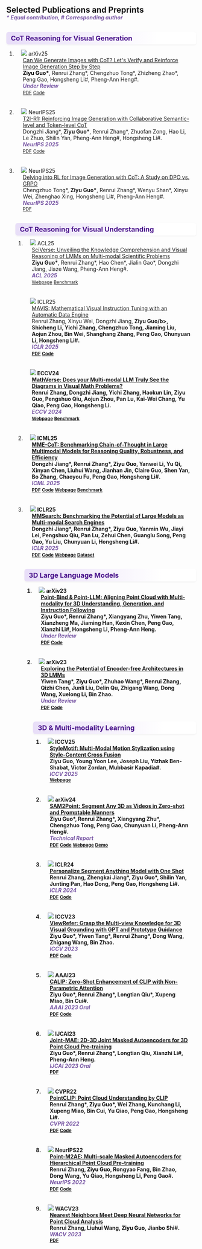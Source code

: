 <head>
  <style>
    .publication-title {
      color: blue;
    }
    .publication-authors {
      color: black;
    }
    .publication-periodical {
      color: purple;
    }
    .pub-section {
      font-size: 18px;
      font-weight: 700;
      color: #4a148c;           
      background: linear-gradient(90deg, #e8def8 0%, #ffffff 80%);
      padding: 6px 12px;
      margin: 30px 0 10px 0;
      border-radius: 6px;
      box-shadow: 0 2px 4px rgba(0,0,0,0.05);
    }
  </style>
</head>
<h2 id="publications" style="margin: 2px 0px -15px;">Selected Publications and Preprints</h2>

<div class="publications">

  
<strong><i style="color:#7b5aa6">* Equal contribution, # Corresponding author</i></strong>
<div class="pub-section">CoT Reasoning for Visual Generation</div>
<ol class="bibliography">
<li>
<div class="pub-row">

  <div class="col-sm-3 abbr" style="position: relative;padding-right: 15px;padding-left: 15px;">
    <img src="assets/img/cot.jpg" class="teaser img-fluid z-depth-1">
    <abbr class="badge">arXiv25</abbr>
  </div>

  <div class="col-sm-9" style="position: relative;padding-right: 15px;padding-left: 20px;">
    <div class="title"><a href="https://arxiv.org/pdf/2501.13926">Can We Generate Images with CoT? Let's Verify and Reinforce Image Generation Step by Step</a></div>
    <div class="author"><b class="publication-authors">Ziyu Guo*</b>, Renrui Zhang*, Chengzhuo Tong*, Zhizheng Zhao*, Peng Gao, Hongsheng Li#, Pheng-Ann Heng#.</div>
    <div class="periodical"><strong><i style="color:#7b5aa6">Under Review</i></strong>
    <div class="links">
      <a href="https://arxiv.org/pdf/2501.13926" class="btn btn-sm z-depth-0" role="button" target="_blank" style="font-size:12px;">PDF</a>
      <a href="https://github.com/ZiyuGuo99/Image-Generation-CoT" class="btn btn-sm z-depth-0" role="button" target="_blank" style="font-size:12px;">Code</a>
    </div>
  </div>
</div>


<br>
<br>

<li>
<div class="pub-row">

  <div class="col-sm-3 abbr" style="position: relative;padding-right: 15px;padding-left: 15px;">
    <img src="assets/img/t2i-r1.png" class="teaser img-fluid z-depth-1">
    <abbr class="badge">NeurIPS25</abbr>
  </div>

  <div class="col-sm-9" style="position: relative;padding-right: 15px;padding-left: 20px;">
    <div class="title"><a href="https://arxiv.org/pdf/2505.00703">T2I-R1: Reinforcing Image Generation with Collaborative Semantic-level and Token-level CoT</a></div>
    <div class="author">Dongzhi Jiang*, <b>Ziyu Guo*</b>, Renrui Zhang*, Zhuofan Zong, Hao Li, Le Zhuo, Shilin Yan, Pheng-Ann Heng#, Hongsheng Li#.</div>
    <div class="periodical"><strong><i style="color:#7b5aa6">NeurIPS 2025</i></strong>
    <div class="links">
      <a href="https://arxiv.org/pdf/2505.17017" class="btn btn-sm z-depth-0" role="button" target="_blank" style="font-size:12px;">PDF</a>
      <a href="https://github.com/CaraJ7/T2I-R1" class="btn btn-sm z-depth-0" role="button" target="_blank" style="font-size:12px;">Code</a>
    </div>
  </div>
</div>

<br>
<br>

<li>
<div class="pub-row">

  <div class="col-sm-3 abbr" style="position: relative;padding-right: 15px;padding-left: 15px;">
    <img src="assets/img/delving.png" class="teaser img-fluid z-depth-1">
    <abbr class="badge">NeurIPS25</abbr>
  </div>

  <div class="col-sm-9" style="position: relative;padding-right: 15px;padding-left: 20px;">
    <div class="title"><a href="https://arxiv.org/pdf/2505.17017">Delving into RL for Image Generation with CoT: A Study on DPO vs. GRPO</a></div>
    <div class="author">Chengzhuo Tong*, <b>Ziyu Guo*</b>, Renrui Zhang*, Wenyu Shan*, Xinyu Wei, Zhenghao Xing, Hongsheng Li#, Pheng-Ann Heng#.</div>
    <div class="periodical"><strong><i style="color:#7b5aa6">NeurIPS 2025</i></strong>
    <div class="links">
      <a href="https://arxiv.org/pdf/2505.17017" class="btn btn-sm z-depth-0" role="button" target="_blank" style="font-size:12px;">PDF</a>
    </div>
  </div>
</div>
</div>

<div class="pub-section">CoT Reasoning for Visual Understanding</div>
<ol class="bibliography">
<li>
<div class="pub-row">

  <div class="col-sm-3 abbr" style="position: relative;padding-right: 15px;padding-left: 15px;">
    <img src="assets/img/sciverse.png" class="teaser img-fluid z-depth-1">
    <abbr class="badge">ACL25</abbr>
  </div>

  <div class="col-sm-9" style="position: relative;padding-right: 15px;padding-left: 20px;">
    <div class="title"><a href="https://arxiv.org/pdf/2503.10627">SciVerse: Unveiling the Knowledge Comprehension and Visual Reasoning of LMMs on Multi-modal Scientific Problems</a></div>
    <div class="author"><b>Ziyu Guo*</b>, Renrui Zhang*, Hao Chen*, Jialin Gao*, Dongzhi Jiang, Jiaze Wang, Pheng-Ann Heng#.</div>
    <div class="periodical"><strong><i style="color:#7b5aa6">ACL 2025</i></strong>
    <div class="links">
      <a href="https://sciverse-cuhk.github.io/" class="btn btn-sm z-depth-0" role="button" target="_blank" style="font-size:12px;">Webpage</a>
      <a href="https://huggingface.co/datasets/ZiyuG/SciVerse" class="btn btn-sm z-depth-0" role="button" target="_blank" style="font-size:12px;">Benchmark</a>
    </div>
  </div>
</div>


<br>
<br>

<div class="pub-row">

  <div class="col-sm-3 abbr" style="position: relative;padding-right: 15px;padding-left: 15px;">
    <img src="assets/img/sciverse.png" class="teaser img-fluid z-depth-1">
    <abbr class="badge">ICLR25</abbr>
  </div>

  <div class="col-sm-9" style="position: relative;padding-right: 15px;padding-left: 20px;">
    <div class="title"><a href="https://arxiv.org/pdf/2407.08739">MAVIS: Mathematical Visual Instruction Tuning with an Automatic Data Engine</a></div>
    <div class="author">Renrui Zhang, Xinyu Wei, Dongzhi Jiang, <b>Ziyu Guo/b>, Shicheng Li, Yichi Zhang, Chengzhuo Tong, Jiaming Liu, Aojun Zhou, Bin Wei, Shanghang Zhang, Peng Gao, Chunyuan Li, Hongsheng Li#.</div>
    <div class="periodical"><strong><i style="color:#7b5aa6">ICLR 2025</i></strong>
    <div class="links">
      <a href="https://arxiv.org/pdf/2407.08739" class="btn btn-sm z-depth-0" role="button" target="_blank" style="font-size:12px;">PDF</a>
      <a href="https://github.com/ZrrSkywalker/MAVIS" class="btn btn-sm z-depth-0" role="button" target="_blank" style="font-size:12px;">Code</a>
    </div>
  </div>
</div>


<br>
<br>

<div class="pub-row">

  <div class="col-sm-3 abbr" style="position: relative;padding-right: 15px;padding-left: 15px;">
    <img src="assets/img/sciverse.png" class="teaser img-fluid z-depth-1">
    <abbr class="badge">ECCV24</abbr>
  </div>

  <div class="col-sm-9" style="position: relative;padding-right: 15px;padding-left: 20px;">
    <div class="title"><a href="https://arxiv.org/pdf/2403.14624">MathVerse: Does your Multi-modal LLM Truly See the Diagrams in Visual Math Problems?</a></div>
    <div class="author">Renrui Zhang, Dongzhi Jiang, Yichi Zhang, Haokun Lin, <b>Ziyu Guo</b>, Pengshuo Qiu, Aojun Zhou, Pan Lu, Kai-Wei Chang, Yu Qiao, Peng Gao, Hongsheng Li.</div>
    <div class="periodical"><strong><i style="color:#7b5aa6">ECCV 2024</i></strong>
    <div class="links">
      <a href="https://mathverse-cuhk.github.io/" class="btn btn-sm z-depth-0" role="button" target="_blank" style="font-size:12px;">Webpage</a>
      <a href="https://huggingface.co/datasets/AI4Math/MathVerse" class="btn btn-sm z-depth-0" role="button" target="_blank" style="font-size:12px;">Benchmark</a>
    </div>
  </div>
</div>


<br>
<br>


<li>
<div class="pub-row">

  <div class="col-sm-3 abbr" style="position: relative;padding-right: 15px;padding-left: 15px;">
    <img src="assets/img/mme-cot.png" class="teaser img-fluid z-depth-1">
    <abbr class="badge">ICML25</abbr>
  </div>

  <div class="col-sm-9" style="position: relative;padding-right: 15px;padding-left: 20px;">
    <div class="title"><a href="https://arxiv.org/pdf/2502.09621">MME-CoT: Benchmarking Chain-of-Thought in Large Multimodal Models for Reasoning Quality, Robustness, and Efficiency</a></div>
    <div class="author">Dongzhi Jiang*, Renrui Zhang*, <b class="publication-authors">Ziyu Guo</b>, Yanwei Li, Yu Qi, Xinyan Chen, Liuhui Wang, Jianhan Jin, Claire Guo, Shen Yan, Bo Zhang, Chaoyou Fu, Peng Gao, Hongsheng Li#.</div>
    <div class="periodical"><strong><i style="color:#7b5aa6">ICML 2025</i></strong>
    <div class="links">
      <a href="https://arxiv.org/pdf/2502.09621" class="btn btn-sm z-depth-0" role="button" target="_blank" style="font-size:12px;">PDF</a>
      <a href="https://github.com/CaraJ7/MME-CoT" class="btn btn-sm z-depth-0" role="button" target="_blank" style="font-size:12px;">Code</a>
      <a href="https://mmecot.github.io/" class="btn btn-sm z-depth-0" role="button" target="_blank" style="font-size:12px;">Webpage</a>
      <a href="https://huggingface.co/datasets/CaraJ/MME-CoT" class="btn btn-sm z-depth-0" role="button" target="_blank" style="font-size:12px;">Benchmark</a>
    </div>
  </div>
</div>

<br>
<br>

<li>
<div class="pub-row">

  <div class="col-sm-3 abbr" style="position: relative;padding-right: 15px;padding-left: 15px;">
    <img src="assets/img/teaser.png" class="teaser img-fluid z-depth-1">
    <abbr class="badge">ICLR25</abbr>
  </div>

  <div class="col-sm-9" style="position: relative;padding-right: 15px;padding-left: 20px;">
    <div class="title"><a href="https://arxiv.org/pdf/2305.03048.pdf">MMSearch: Benchmarking the Potential of Large Models as Multi-modal Search Engines</a></div>
    <div class="author">Dongzhi Jiang*, Renrui Zhang*, <b class="publication-authors">Ziyu Guo</b>, Yanmin Wu, Jiayi Lei, Pengshuo Qiu, Pan Lu, Zehui Chen, Guanglu Song, Peng Gao, Yu Liu, Chunyuan Li, Hongsheng Li#.</div>
    <div class="periodical"><strong><i style="color:#7b5aa6">ICLR 2025</i></strong>
    <div class="links">
      <a href="https://arxiv.org/pdf/2409.12959" class="btn btn-sm z-depth-0" role="button" target="_blank" style="font-size:12px;">PDF</a>
      <a href="https://github.com/CaraJ7/MMSearch" class="btn btn-sm z-depth-0" role="button" target="_blank" style="font-size:12px;">Code</a>
      <a href="https://mmsearch.github.io/" class="btn btn-sm z-depth-0" role="button" target="_blank" style="font-size:12px;">Webpage</a>
      <a href="https://huggingface.co/datasets/CaraJ/MMSearch" class="btn btn-sm z-depth-0" role="button" target="_blank" style="font-size:12px;">Dataset</a>
    </div>
  </div>
</div>
</div>

<div class="pub-section">3D Large Language Models</div>
<ol class="bibliography">
<li>
<div class="pub-row">

  <div class="col-sm-3 abbr" style="position: relative;padding-right: 15px;padding-left: 15px;">
    <img src="assets/img/pointbind.png" class="teaser img-fluid z-depth-1">
    <abbr class="badge">arXiv23</abbr>
  </div>

  <div class="col-sm-9" style="position: relative;padding-right: 15px;padding-left: 20px;">
    <div class="title"><a href="https://arxiv.org/pdf/2309.00615">Point-Bind & Point-LLM: Aligning Point Cloud with Multi-modality for 3D Understanding, Generation, and Instruction Following</a></div>
    <div class="author"><b class="publication-authors">Ziyu Guo*</b>, Renrui Zhang*, Xiangyang Zhu, Yiwen Tang, Xianzheng Ma, Jiaming Han, Kexin Chen, Peng Gao, Xianzhi Li#, Hongsheng Li, Pheng-Ann Heng.</div>
    <div class="periodical"><strong><i style="color:#7b5aa6">Under Review</i></strong>
    <div class="links">
      <a href="https://arxiv.org/pdf/2309.00615" class="btn btn-sm z-depth-0" role="button" target="_blank" style="font-size:12px;">PDF</a>
      <a href="https://github.com/ZiyuGuo99/Point-Bind_Point-LLM" class="btn btn-sm z-depth-0" role="button" target="_blank" style="font-size:12px;">Code</a>
    </div>
  </div>
</div>


<br>
<br>

<li>
<div class="pub-row">

  <div class="col-sm-3 abbr" style="position: relative;padding-right: 15px;padding-left: 15px;">
    <img src="assets/img/pointbind.png" class="teaser img-fluid z-depth-1">
    <abbr class="badge">arXiv23</abbr>
  </div>

  <div class="col-sm-9" style="position: relative;padding-right: 15px;padding-left: 20px;">
    <div class="title"><a href="https://arxiv.org/abs/2502.09620">Exploring the Potential of Encoder-free Architectures in 3D LMMs</a></div>
    <div class="author">Yiwen Tang*, <b class="publication-authors">Ziyu Guo*</b>, Zhuhao Wang*, Renrui Zhang, Qizhi Chen, Junli Liu, Delin Qu, Zhigang Wang, Dong Wang, Xuelong Li, Bin Zhao.</div>
    <div class="periodical"><strong><i style="color:#7b5aa6">Under Review</i></strong>
    <div class="links">
      <a href="https://arxiv.org/abs/2502.09620" class="btn btn-sm z-depth-0" role="button" target="_blank" style="font-size:12px;">PDF</a>
      <a href="https://github.com/ZiyuGuo99/Point-Bind_Point-LLM" class="btn btn-sm z-depth-0" role="button" target="_blank" style="font-size:12px;">Code</a>
    </div>
  </div>
</div>
</div>

<div class="pub-section">3D &amp; Multi-modality Learning</div>
<ol class="bibliography">
<li>
<div class="pub-row">

  <div class="col-sm-3 abbr" style="position: relative;padding-right: 15px;padding-left: 15px;">
    <img src="assets/img/stylemotif.png" class="teaser img-fluid z-depth-1">
    <abbr class="badge">ICCV25</abbr>
  </div>

  <div class="col-sm-9" style="position: relative;padding-right: 15px;padding-left: 20px;">
    <div class="title"><a href="https://arxiv.org/pdf/2503.21775">StyleMotif: Multi-Modal Motion Stylization using Style-Content Cross Fusion</a></div>
    <div class="author"><b>Ziyu Guo</b>, Young Yoon Lee, Joseph Liu, Yizhak Ben-Shabat, Victor Zordan, Mubbasir Kapadia#.</div>
    <div class="periodical"><strong><i style="color:#7b5aa6">ICCV 2025</i></strong>
    <div class="links">
      <a href="https://stylemotif.github.io/" class="btn btn-sm z-depth-0" role="button" target="_blank" style="font-size:12px;">Webpage</a>
    </div>
  </div>
</div>

<br>
<br>


<li>
<div class="pub-row">

  <div class="col-sm-3 abbr" style="position: relative;padding-right: 15px;padding-left: 15px;">
    <img src="assets/img/sam2point.png" class="teaser img-fluid z-depth-1">
    <abbr class="badge">arXiv24</abbr>
  </div>

  <div class="col-sm-9" style="position: relative;padding-right: 15px;padding-left: 20px;">
    <div class="title"><a href="https://arxiv.org/pdf/2408.16768">SAM2Point: Segment Any 3D as Videos in Zero-shot and Promptable Manners</a></div>
    <div class="author"><b class="publication-authors">Ziyu Guo*</b>, Renrui Zhang*, Xiangyang Zhu*, Chengzhuo Tong, Peng Gao, Chunyuan Li, Pheng-Ann Heng#.</div>
    <div class="periodical"><strong><i style="color:#7b5aa6">Technical Report</i></strong>
    <div class="links">
      <a href="https://arxiv.org/pdf/2408.16768" class="btn btn-sm z-depth-0" role="button" target="_blank" style="font-size:12px;">PDF</a>
      <a href="https://github.com/ZiyuGuo99/SAM2Point" class="btn btn-sm z-depth-0" role="button" target="_blank" style="font-size:12px;">Code</a>
      <a href="https://sam2point.github.io/" class="btn btn-sm z-depth-0" role="button" target="_blank" style="font-size:12px;">Webpage</a>
      <a href="https://huggingface.co/spaces/ZiyuG/SAM2Point" class="btn btn-sm z-depth-0" role="button" target="_blank" style="font-size:12px;">Demo</a>
    </div>
  </div>
</div>


<br>
<br>


<li>
<div class="pub-row">

  <div class="col-sm-3 abbr" style="position: relative;padding-right: 15px;padding-left: 15px;">
    <img src="assets/img/persam.png" class="teaser img-fluid z-depth-1">
    <abbr class="badge">ICLR24</abbr>
  </div>

  <div class="col-sm-9" style="position: relative;padding-right: 15px;padding-left: 20px;">
    <div class="title"><a href="https://arxiv.org/pdf/2305.03048.pdf">Personalize Segment Anything Model with One Shot</a></div>
    <div class="author">Renrui Zhang, Zhengkai Jiang*, <b class="publication-authors">Ziyu Guo*</b>, Shilin Yan, Junting Pan, Hao Dong, Peng Gao, Hongsheng Li#.</div>
    <div class="periodical"><strong><i style="color:#7b5aa6">ICLR 2024</i></strong>
    <div class="links">
      <a href="https://arxiv.org/pdf/2305.03048.pdf" class="btn btn-sm z-depth-0" role="button" target="_blank" style="font-size:12px;">PDF</a>
      <a href="https://github.com/ZrrSkywalker/Personalize-SAM" class="btn btn-sm z-depth-0" role="button" target="_blank" style="font-size:12px;">Code</a>
    </div>
  </div>
</div>


<br>
<br>
    

<li>
<div class="pub-row">

  <div class="col-sm-3 abbr" style="position: relative;padding-right: 15px;padding-left: 15px;">
    <img src="assets/img/viewrefer.png" class="teaser img-fluid z-depth-1">
    <abbr class="badge">ICCV23</abbr>
  </div>

  <div class="col-sm-9" style="position: relative;padding-right: 15px;padding-left: 20px;">
    <div class="title"><a href="https://arxiv.org/pdf/2305.03048.pdf">ViewRefer: Grasp the Multi-view Knowledge for 3D Visual Grounding with GPT and Prototype Guidance</a></div>
    <div class="author"><b class="publication-authors">Ziyu Guo*</b>, Yiwen Tang*, Renrui Zhang*, Dong Wang, Zhigang Wang, Bin Zhao.</div>
    <div class="periodical"><strong><i style="color:#7b5aa6">ICCV 2023</i></strong>
    <div class="links">
      <a href="https://arxiv.org/pdf/2303.16894.pdf" class="btn btn-sm z-depth-0" role="button" target="_blank" style="font-size:12px;">PDF</a>
      <a href="https://github.com/Ivan-Tang-3D/ViewRefer3D" class="btn btn-sm z-depth-0" role="button" target="_blank" style="font-size:12px;">Code</a>
    </div>
  </div>
</div>


<br>
<br>


<li>
<div class="pub-row">

  <div class="col-sm-3 abbr" style="position: relative;padding-right: 15px;padding-left: 15px;">
    <img src="assets/img/calip.png" class="teaser img-fluid z-depth-1">
    <abbr class="badge">AAAI23</abbr>
  </div>

  <div class="col-sm-9" style="position: relative;padding-right: 15px;padding-left: 20px;">
    <div class="title"><a href="https://ojs.aaai.org/index.php/AAAI/article/view/25152/24924">CALIP: Zero-Shot Enhancement of CLIP with Non-Parametric Attention</a></div>
    <div class="author"><b class="publication-authors">Ziyu Guo*</b>, Renrui Zhang*, Longtian Qiu*, Xupeng Miao, Bin Cui#.</div>
    <div class="periodical"><strong><i style="color:#7b5aa6">AAAI 2023 Oral</i></strong>
    <div class="links">
      <a href="https://ojs.aaai.org/index.php/AAAI/article/view/25152/24924" class="btn btn-sm z-depth-0" role="button" target="_blank" style="font-size:12px;">PDF</a>
      <a href="https://github.com/ZiyuGuo99/CALIP" class="btn btn-sm z-depth-0" role="button" target="_blank" style="font-size:12px;">Code</a>
    </div>
  </div>
</div>



<br>
<br>



<li>
<div class="pub-row">

  <div class="col-sm-3 abbr" style="position: relative;padding-right: 15px;padding-left: 15px;">
    <img src="assets/img/jointmae.png" class="teaser img-fluid z-depth-1">
    <abbr class="badge">IJCAI23</abbr>
  </div>

  <div class="col-sm-9" style="position: relative;padding-right: 15px;padding-left: 20px;">
    <div class="title"><a href="https://arxiv.org/pdf/2302.14007">Joint-MAE: 2D-3D Joint Masked Autoencoders for 3D 
Point Cloud Pre-training</a></div>
    <div class="author"><b class="publication-authors">Ziyu Guo*</b>, Renrui Zhang*, Longtian Qiu, Xianzhi Li#, Pheng-Ann Heng.</div>
    <div class="periodical"><strong><i style="color:#7b5aa6">IJCAI 2023 Oral</i></strong>
    <div class="links">
      <a href="https://arxiv.org/pdf/2302.14007" class="btn btn-sm z-depth-0" role="button" target="_blank" style="font-size:12px;">PDF</a>
    </div>
  </div>
</div>


<br>
<br>



<li>
<div class="pub-row">

  <div class="col-sm-3 abbr" style="position: relative;padding-right: 15px;padding-left: 15px;">
    <img src="assets/img/pointclip.png" class="teaser img-fluid z-depth-1">
    <abbr class="badge">CVPR22</abbr>
  </div>

  <div class="col-sm-9" style="position: relative;padding-right: 15px;padding-left: 20px;">
    <div class="title"><a href="https://openaccess.thecvf.com/content/CVPR2022/papers/Zhang_PointCLIP_Point_Cloud_Understanding_by_CLIP_CVPR_2022_paper.pdf">PointCLIP: Point Cloud Understanding by CLIP</a></div>
    <div class="author">Renrui Zhang*, <b class="publication-authors">Ziyu Guo*</b>, Wei Zhang, Kunchang Li, Xupeng Miao, Bin Cui, Yu Qiao, Peng Gao, Hongsheng Li#.</div>
    <div class="periodical"><strong><i style="color:#7b5aa6">CVPR 2022</i></strong>
    <div class="links">
      <a href="https://openaccess.thecvf.com/content/CVPR2022/papers/Zhang_PointCLIP_Point_Cloud_Understanding_by_CLIP_CVPR_2022_paper.pdf" class="btn btn-sm z-depth-0" role="button" target="_blank" style="font-size:12px;">PDF</a>
      <a href="https://github.com/ZrrSkywalker/PointCLIP" class="btn btn-sm z-depth-0" role="button" target="_blank" style="font-size:12px;">Code</a>
    </div>
  </div>
</div>


<br>
<br>


<li>
<div class="pub-row">

  <div class="col-sm-3 abbr" style="position: relative;padding-right: 15px;padding-left: 15px;">
    <img src="assets/img/pointm2ae.png" class="teaser img-fluid z-depth-1">
    <abbr class="badge">NeurIPS22</abbr>
  </div>

  <div class="col-sm-9" style="position: relative;padding-right: 15px;padding-left: 20px;">
    <div class="title"><a href="https://arxiv.org/pdf/2205.14401.pdf">Point-M2AE: Multi-scale Masked Autoencoders for Hierarchical Point Cloud Pre-training</a></div>
    <div class="author">Renrui Zhang, <b class="publication-authors">Ziyu Guo</b>, Rongyao Fang, Bin Zhao, Dong Wang, Yu Qiao, Hongsheng Li, Peng Gao#.</div>
    <div class="periodical"><strong><i style="color:#7b5aa6">NeurIPS 2022</i></strong>
    <div class="links">
      <a href="https://arxiv.org/pdf/2205.14401.pdf" class="btn btn-sm z-depth-0" role="button" target="_blank" style="font-size:12px;">PDF</a>
      <a href="https://github.com/ZrrSkywalker/Point-M2AE" class="btn btn-sm z-depth-0" role="button" target="_blank" style="font-size:12px;">Code</a>
    </div>
  </div>
</div>


<br>
<br>


<li>
<div class="pub-row">

  <div class="col-sm-3 abbr" style="position: relative;padding-right: 15px;padding-left: 15px;">
    <img src="assets/img/wacv.png" class="teaser img-fluid z-depth-1">
    <abbr class="badge">WACV23</abbr>
  </div>

  <div class="col-sm-9" style="position: relative;padding-right: 15px;padding-left: 20px;">
    <div class="title"><a href="https://arxiv.org/pdf/2303.00703.pdf">Nearest Neighbors Meet Deep Neural Networks for Point Cloud Analysis</a></div>
    <div class="author">Renrui Zhang, Liuhui Wang, <b class="publication-authors">Ziyu Guo</b>, Jianbo Shi#.</div>
    <div class="periodical"><strong><i style="color:#7b5aa6">WACV 2023</i></strong>
    <div class="links">
      <a href="https://arxiv.org/pdf/2303.00703.pdf" class="btn btn-sm z-depth-0" role="button" target="_blank" style="font-size:12px;">PDF</a>
    </div>
  </div>
</div>


</div>
